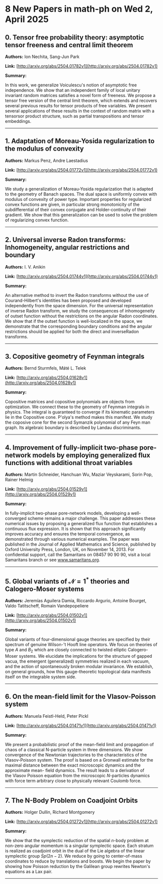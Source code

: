 # 8 New Papers in math-ph on Wed  2, April 2025

## 0. Tensor free probability theory: asymptotic tensor freeness and central   limit theorem

**Authors:** Ion Nechita, Sang-Jun Park

**Link:** [http://arxiv.org/abs/2504.01782v1](http://arxiv.org/abs/2504.01782v1)

**Summary:**

In this work, we generalize Voiculescu's notion of asymptotic free independence. We show that an independent family of local unitary invariant random matrices satisfies a novel form of freeness. We propose a tensor free version of the central limit theorem, which extends and recovers several previous results for tensor products of free variables. We present several applications of these results in the context of random matrix with a tensorsor product structure, such as partial transpositions and tensor embeddings.

---

## 1. Adaptation of Moreau-Yosida regularization to the modulus of convexity

**Authors:** Markus Penz, Andre Laestadius

**Link:** [http://arxiv.org/abs/2504.01772v1](http://arxiv.org/abs/2504.01772v1)

**Summary:**

We study a generalization of Moreau-Yosida regularization that is adapted to the geometry of Banach spaces. The dual space is uniformly convex with modulus of convexity of power type. Important properties for regularized convex functions are given, in particular strong monotonicity of the subdifferential of their convex conjugate and Holder-continuity of their gradient. We show that this generalization can be used to solve the problem of regularizing convex function.

---

## 2. Universal inverse Radon transforms: Inhomogeneity, angular restrictions   and boundary

**Authors:** I. V. Anikin

**Link:** [http://arxiv.org/abs/2504.01744v1](http://arxiv.org/abs/2504.01744v1)

**Summary:**

An alternative method to invert the Radon transforms without the use of Courand-Hilbert's identities has been proposed and developed independently from the space dimension. For the universal representation of inverse Radon transform, we study the consequences of inhomogeneity of outset function without the restrictions on the angular Radon coordinates. We show that if the outset function is well-localized in the space, we demonstrate that the corresponding boundary conditions and the angular restrictions should be applied for both the direct and inverseRadon transforms.

---

## 3. Copositive geometry of Feynman integrals

**Authors:** Bernd Sturmfels, Máté L. Telek

**Link:** [http://arxiv.org/abs/2504.01628v1](http://arxiv.org/abs/2504.01628v1)

**Summary:**

Copositive matrices and copositive polynomials are objects from optimization. We connect these to the geometry of Feynman integrals in physics. The integral is guaranteed to converge if its kinematic parameters lie in the Copositive cone. P\'olya's method makes this manifest. We study the coposive cone for the second Symanzik polynomial of any Feyn man graph. Its algebraic boundary is described by Landau discriminants.

---

## 4. Improvement of fully-implicit two-phase pore-network models by employing   generalized flux functions with additional throat variables

**Authors:** Martin Schneider, Hanchuan Wu, Maziar Veyskarami, Sorin Pop, Rainer Helmig

**Link:** [http://arxiv.org/abs/2504.01529v1](http://arxiv.org/abs/2504.01529v1)

**Summary:**

In fully-implicit two-phase pore-network models, developing a well-converged scheme remains a major challenge. This paper addresses these numerical issues by proposing a generalized flux function that establishes a continuous flux expression. It is shown that this approach significantly improves accuracy and ensures the temporal convergence, as demonstrated through various numerical examples. The paper was published in the Journal of Applied Mathematics and Science, published by Oxford University Press, London, UK, on November 14, 2013. For confidential support, call the Samaritans on 08457 90 90 90, visit a local Samaritans branch or see www.samaritans.org.

---

## 5. Global variants of $\mathcal{N}=1^*$ theories and Calogero-Moser systems

**Authors:** Jeremías Aguilera Damia, Riccardo Argurio, Antoine Bourget, Valdo Tatitscheff, Romain Vandepopeliere

**Link:** [http://arxiv.org/abs/2504.01502v1](http://arxiv.org/abs/2504.01502v1)

**Summary:**

Global variants of four-dimensional gauge theories are specified by their spectrum of genuine Wilson-'t Hooft line operators. We focus on theories of type $A$ and $B_2$ which are closely connected to twisted elliptic Calogero-Moser systems. We elucidate the implications for the structure of gapped vacua, the emergent (generalized) symmetries realized in each vacuum, and the action of spontaneously broken modular invariance. We establish, on general grounds, how this gauge-theoretic topological data manifests itself on the integrable system side.

---

## 6. On the mean-field limit for the Vlasov-Poisson system

**Authors:** Manuela Feistl-Held, Peter Pickl

**Link:** [http://arxiv.org/abs/2504.01471v1](http://arxiv.org/abs/2504.01471v1)

**Summary:**

We present a probabilistic proof of the mean-field limit and propagation of chaos of a classical N-particle system in three dimensions. We show convergence of the Newtonian trajectories to the characteristics of the Vlasov-Poisson system. The proof is based on a Gronwall estimate for the maximal distance between the exact microscopic dynamics and the approximate mean- field dynamics. The result leads to a derivation of the Vlasov Poisson equation from the microscopic $N$-particles dynamics with force term arbitrary close to physically relevant Coulomb force.

---

## 7. The N-Body Problem on Coadjoint Orbits

**Authors:** Holger Dullin, Richard Montgomery

**Link:** [http://arxiv.org/abs/2504.01272v1](http://arxiv.org/abs/2504.01272v1)

**Summary:**

We show that the symplectic reduction of the spatial $n$-body problem at non-zero angular momentum is a singular symplectic space. Each stratum is realized as coadjoint orbit in the dual of the Lie algebra of the linear symplectic group $Sp(2n-2)$. We reduce by going to center-of-mass coordinates to reduce by translations and boosts. We begin the paper by showing how Poisson reduction by the Galilean group rewrites Newton's equations as a Lax pair.

---

